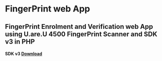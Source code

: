 # FingerPrint web App
## FingerPrint Enrolment and Verification web App using U.are.U 4500 FingerPrint Scanner and SDK v3 in PHP

#### SDK v3 [Download](https://drive.google.com/open?id=1Hg3HAqwLuqmi9F4eUAgb5WaeLyJvPQq5)  
